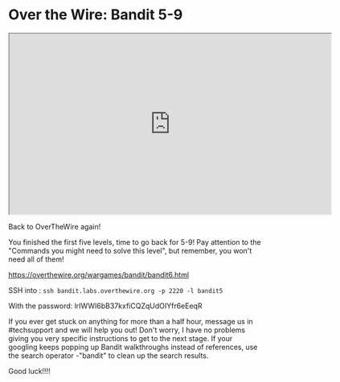# Over the Wire: Bandit 5-9

<iframe allowfullscreen class="fr-draggable" height="360" src="https://www.youtube.com/embed/NKntPHbXhAw?wmode=opaque" width="640"></iframe>

  

Back to OverTheWire again!

You finished the first five levels, time to go back for 5-9! Pay
attention to the "Commands you might need to solve this level", but
remember, you won't need all of them!

<https://overthewire.org/wargames/bandit/bandit6.html> 

SSH into : `ssh bandit.labs.overthewire.org -p 2220 -l bandit5`

With the password: lrIWWI6bB37kxfiCQZqUdOIYfr6eEeqR

If you ever get stuck on anything for more than a half hour, message us
in \#techsupport and we will help you out! Don't worry, I have no
problems giving you very specific instructions to get to the next stage.
If your googling keeps popping up Bandit walkthroughs instead of
references, use the search operator -"bandit" to clean up the search
results.

Good luck!!!!
